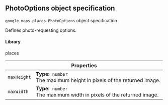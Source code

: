 <h2 id="PhotoOptions"> PhotoOptions object specification </h2><p>
<code><span itemprop="path">google.maps.places</span>.<span itemprop="name">PhotoOptions</span></code>
object specification
</p><p>Defines photo-requesting options.</p><h4>Library</h4><p>places</p><div class="devsite-table-wrapper"><table class="properties responsive" summary="object PhotoOptions - Properties">
<thead>
<tr><th colspan="2">Properties</th>
</tr></thead>
<tbody>
<tr>
<td><code><span>maxHeight</span></code></td>
<td><div><strong>Type:</strong>&nbsp; <code>number</code></div>
<div class="desc">The maximum height in pixels of the returned image.</div></td>
</tr>
<tr>
<td><code><span>maxWidth</span></code></td>
<td><div><strong>Type:</strong>&nbsp; <code>number</code></div>
<div class="desc">The maximum width in pixels of the returned image.</div></td>
</tr>
</tbody>
</table></div>